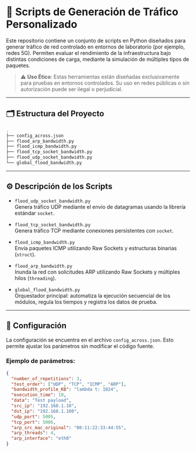 # 📡 Scripts de Generación de Tráfico Personalizado

Este repositorio contiene un conjunto de scripts en Python diseñados para generar tráfico de red controlado en entornos de laboratorio (por ejemplo, redes 5G). Permiten evaluar el rendimiento de la infraestructura bajo distintas condiciones de carga, mediante la simulación de múltiples tipos de paquetes.

> ⚠️ **Uso Ético**: Estas herramientas están diseñadas exclusivamente para pruebas en entornos controlados. Su uso en redes públicas o sin autorización puede ser ilegal o perjudicial.

---

## 🗂️ Estructura del Proyecto
```bash
.
├── config_across.json
├── flood_arp_bandwidth.py
├── flood_icmp_bandwidth.py
├── flood_tcp_socket_bandwidth.py
├── flood_udp_socket_bandwidth.py
└── global_flood_bandwidth.py
```

---

## ⚙️ Descripción de los Scripts

- `flood_udp_socket_bandwidth.py`  
  Genera tráfico UDP mediante el envío de datagramas usando la librería estándar `socket`.

- `flood_tcp_socket_bandwidth.py`  
  Genera tráfico TCP mediante conexiones persistentes con `socket`.

- `flood_icmp_bandwidth.py`  
  Envía paquetes ICMP utilizando Raw Sockets y estructuras binarias (`struct`).

- `flood_arp_bandwidth.py`  
  Inunda la red con solicitudes ARP utilizando Raw Sockets y múltiples hilos (`threading`).

- `global_flood_bandwidth.py`  
  Orquestador principal: automatiza la ejecución secuencial de los módulos, regula los tiempos y registra los datos de prueba.

---

## 🔧 Configuración

La configuración se encuentra en el archivo `config_across.json`. Esto permite ajustar los parámetros sin modificar el código fuente.

### Ejemplo de parámetros:

```json
{
  "number_of_repetitions": 3,
  "test_order": ["UDP", "TCP", "ICMP", "ARP"],
  "bandwidth_profile_KB": "lambda t: 1024",
  "execution_time": 10,
  "data": "Test payload",
  "src_ip": "192.168.1.10",
  "dst_ip": "192.168.1.100",
  "udp_port": 5005,
  "tcp_port": 5006,
  "arp_src_mac_original": "00:11:22:33:44:55",
  "arp_threads": 4,
  "arp_interface": "eth0"
}
